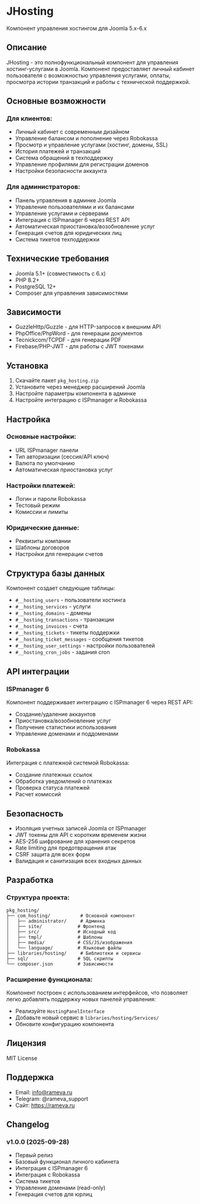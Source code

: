 # JHosting
Компонент управления хостингом для Joomla 5.x-6.x

## Описание

JHosting - это полнофункциональный компонент для управления хостинг-услугами в Joomla. Компонент предоставляет личный кабинет пользователя с возможностью управления услугами, оплаты, просмотра истории транзакций и работы с технической поддержкой.

## Основные возможности

### Для клиентов:
- Личный кабинет с современным дизайном
- Управление балансом и пополнение через Robokassa
- Просмотр и управление услугами (хостинг, домены, SSL)
- История платежей и транзакций
- Система обращений в техподдержку
- Управление профилями для регистрации доменов
- Настройки безопасности аккаунта

### Для администраторов:
- Панель управления в админке Joomla
- Управление пользователями и их балансами
- Управление услугами и серверами
- Интеграция с ISPmanager 6 через REST API
- Автоматическая приостановка/возобновление услуг
- Генерация счетов для юридических лиц
- Система тикетов техподдержки

## Технические требования

- Joomla 5.1+ (совместимость с 6.x)
- PHP 8.2+
- PostgreSQL 12+
- Composer для управления зависимостями

## Зависимости

- GuzzleHttp/Guzzle - для HTTP-запросов к внешним API
- PhpOffice/PhpWord - для генерации документов
- Tecnickcom/TCPDF - для генерации PDF
- Firebase/PHP-JWT - для работы с JWT токенами

## Установка

1. Скачайте пакет `pkg_hosting.zip`
2. Установите через менеджер расширений Joomla
3. Настройте параметры компонента в админке
4. Настройте интеграцию с ISPmanager и Robokassa

## Настройка

### Основные настройки:
- URL ISPmanager панели
- Тип авторизации (сессия/API ключ)
- Валюта по умолчанию
- Автоматическая приостановка услуг

### Настройки платежей:
- Логин и пароли Robokassa
- Тестовый режим
- Комиссии и лимиты

### Юридические данные:
- Реквизиты компании
- Шаблоны договоров
- Настройки для генерации счетов

## Структура базы данных

Компонент создает следующие таблицы:
- `#__hosting_users` - пользователи хостинга
- `#__hosting_services` - услуги
- `#__hosting_domains` - домены
- `#__hosting_transactions` - транзакции
- `#__hosting_invoices` - счета
- `#__hosting_tickets` - тикеты поддержки
- `#__hosting_ticket_messages` - сообщения тикетов
- `#__hosting_user_settings` - настройки пользователей
- `#__hosting_cron_jobs` - задания cron

## API интеграции

### ISPmanager 6
Компонент поддерживает интеграцию с ISPmanager 6 через REST API:
- Создание/удаление аккаунтов
- Приостановка/возобновление услуг
- Получение статистики использования
- Управление доменами и поддоменами

### Robokassa
Интеграция с платежной системой Robokassa:
- Создание платежных ссылок
- Обработка уведомлений о платежах
- Проверка статуса платежей
- Расчет комиссий

## Безопасность

- Изоляция учетных записей Joomla от ISPmanager
- JWT токены для API с коротким временем жизни
- AES-256 шифрование для хранения секретов
- Rate limiting для предотвращения атак
- CSRF защита для всех форм
- Валидация и санитизация всех входных данных

## Разработка

### Структура проекта:
```
pkg_hosting/
├── com_hosting/           # Основной компонент
│   ├── administrator/     # Админка
│   ├── site/             # Фронтенд
│   ├── src/              # Исходный код
│   ├── tmpl/             # Шаблоны
│   ├── media/            # CSS/JS/изображения
│   └── language/         # Языковые файлы
├── libraries/hosting/     # Библиотеки и сервисы
├── sql/                  # SQL скрипты
└── composer.json         # Зависимости
```

### Расширение функционала:
Компонент построен с использованием интерфейсов, что позволяет легко добавлять поддержку новых панелей управления:
- Реализуйте `HostingPanelInterface`
- Добавьте новый сервис в `libraries/hosting/Services/`
- Обновите конфигурацию компонента

## Лицензия

MIT License

## Поддержка

- Email: info@rameva.ru
- Telegram: @rameva_support
- Сайт: https://rameva.ru

## Changelog

### v1.0.0 (2025-09-28)
- Первый релиз
- Базовый функционал личного кабинета
- Интеграция с ISPmanager 6
- Интеграция с Robokassa
- Система тикетов
- Управление доменами (read-only)
- Генерация счетов для юрлиц
